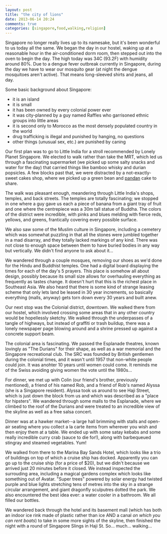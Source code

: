```yaml
---
layout: post
title: "the city of lions"
date: 2013-06-14 20:24
comments: true
categories: [singapore,food,walking,religion]
---
```




Singapore no longer really lives up to its namesake, but it's been wonderful to us today all the same.  We began the day in our hostel, waking up at a reasonable hour in the air-conditioned dorm room, then stepped out into the oven to begin the day.  The high today was 34C (93.2F) with humidity around 80%.  Due to a dengue fever outbreak currently in Singapore, during the day we have to wear our mosquito gear (at night the dengue mosquitoes aren't active).  That means long-sleeved shirts and jeans, all day.

Some basic background about Singapore:

* it is an island
* it is small
* it has been owned by every colonial power ever
* it was city-planned by a guy named Raffles who garrisoned ethnic groups into little areas
* it is second only to Morocco as the most densely populated country in the world
* drug trafficking is illegal and punished by hanging, no questions
* other things (unusual sex, etc.) are punished by caning

Our first plan was to go to Little India for a stroll recommended by Lonely Planet Singapore.  We elected to walk rather than take the MRT, which led us through a fascinating supermarket (we picked up some salty snacks and water for the day) that carried things like bamboo whisky and durian popsicles.  A few blocks past that, we were distracted by a not-exactly-sweet cakes shop, where we picked up a green bean and [pandan](http://en.wikipedia.org/wiki/Pandanus_amaryllifolius) cake to share.

The walk was pleasant enough, meandering through Little India's shops, temples, and back streets.  The temples are totally fascinating; we stopped in one where a guy gave us each a piece of banana from a giant tray of fruit and one where the centrepiece was a 30m tall statue of Buddha.  The colors of the district were incredible, with pinks and blues melding with fierce reds, yellows, and greens, frantically covering every possible surface.

We also saw some of the Muslim culture in Singapore, including a cemetery which was somewhat puzzling in that all the stones were jumbled together in a mad disarray, and they totally lacked markings of any kind.  There was not close to enough space between them to have buried bodies in any way but vertically.  We didn't find anyone to ask about it...

We wandered through a couple mosques, removing our shoes as we'd done for the Hindu and Buddhist temples.  One had a digital board displaying the times for each of the day's 5 prayers.  This place is somehow all about design, possibly because its small size allows for overhauling everything as frequently as tastes change.  It doesn't hurt that this is the richest place in Southeast Asia.  We also heard that there is some kind of strange leasing scheme that only lets land be leased in 30 year increments, so basically everything (malls, anyway) gets torn down every 30 years and built anew.

Our next stop was the Colonial district, downtown.  We walked there from our hostel, which involved crossing some areas that in any other country would be hopellessly sketchy.  We walked through the underpasses of a tangle of highways, but instead of graffiti or trash buildup, there was a lonely newspaper page blowing around and a shrine pressed up against a concrete support beam.

The colonial area is fascinating.  We passed the Esplanade theatres, known lovingly as "The Durians" for their shape, as well as a war memorial and the Singapore recreational club.  The SRC was founded by British gentlemen during the colonial times, and it wasn't until 1957 that non-white people could join.  It was anohter 10 years until women could come.  It reminds me of the Swiss avoiding giving women the vote until the 1980s...

For dinner, we met up with Colin (our friend's brother, previously mentioned), a friend of his named Rob, and a friend of Rob's named Alyssa (she is a Singapore resident).  Alyssa took us around to see Haji Street, which is just down the block from us and which was described as a "place for hipsters".  We wandered through some malls to the Esplanade, where we climbed to the roof of the Durians and were treated to an incredible view of the skyline as well as a free salsa concert.

Dinner was at a hawker market--a large hall brimming with stalls and open-air seating where you collect a la carte items from wherever you wish and then enjoy them at a table.  We ended up with some satay kebabs and some really incredible curry crab (sauce to die for!), along with barbequeued stingray and steamed vegetables.  Yum!

We walked from there to the Marina Bay Sands Hotel, which looks like a trio of buildings on top of which a cruise ship has docked.  Apparently you can go up to the cruise ship (for a price of $20), but we didn't because we arrived just 20 minutes before it closed.  We instead inspected the surrouding area, including a magical gardens complex which looks like something out of Avatar.  "Super trees" powered by solar energy had twisted purple and blue lights stretching tens of metres into the sky in a strange circular arrangement, and giant dragonfly sculputres dotted the park.  We also encountered the best idea ever: a water cooler in a bathroom.  We all filled our bottles.

We wandered back through the hotel and its basement mall (which has both an indoor ice rink made of plastic rather than ice AND a canal <em>on which you can rent boats</em>) to take in some more sights of the skyline, then finished the night with a round of Singapore Slings in Haji St.  So... much... walking...
